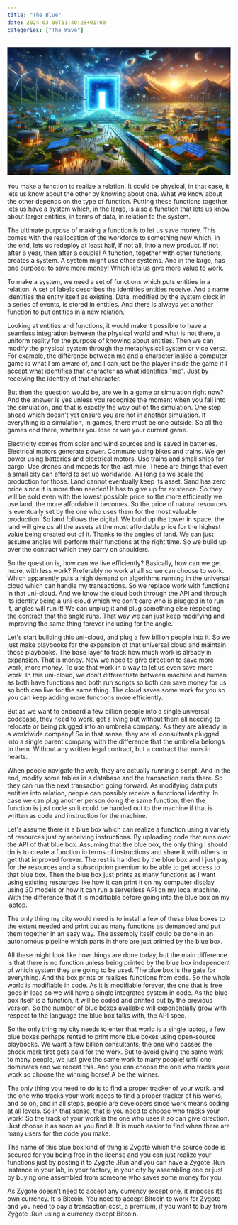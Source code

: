 ```yaml
---
title: "The Blue"
date: 2024-03-08T11:40:28+01:00
categories: ["The Wave"]
---
```

![Zygote](zygote.webp)

You make a function to realize a relation. It could be physical, in that case, it lets us know about the other by knowing about one. What we know about the other depends on the type of function. Putting these functions together lets us have a system which, in the large, is also a function that lets us know about larger entities, in terms of data, in relation to the system.

The ultimate purpose of making a function is to let us save money. This comes with the reallocation of the workforce to something new which, in the end, lets us redeploy at least half, if not all, into a new product. If not after a year, then after a couple! A function, together with other functions, creates a system. A system might use other systems. And in the large, has one purpose: to save more money! Which lets us give more value to work.

To make a system, we need a set of functions which puts entities in a relation. A set of labels describes the identities entities receive. And a name identifies the entity itself as existing. Data, modified by the system clock in a series of events, is stored in entities. And there is always yet another function to put entities in a new relation.

Looking at entities and functions, it would make it possible to have a seamless integration between the physical world and what is not there, a uniform reality for the purpose of knowing about entities. Then we can modify the physical system through the metaphysical system or vice versa. For example, the difference between me and a character inside a computer game is what I am aware of, and I can just be the player inside the game if I accept what identifies that character as what identifies "me". Just by receiving the identity of that character.

But then the question would be, are we in a game or simulation right now? And the answer is yes unless you recognize the moment when you fall into the simulation, and that is exactly the way out of the simulation. One step ahead which doesn't yet ensure you are not in another simulation. If everything is a simulation, in games, there must be one outside. So all the games end there, whether you lose or win your current game.

Electricity comes from solar and wind sources and is saved in batteries. Electrical motors generate power. Commute using bikes and trains. We get power using batteries and electrical motors. Use trains and small ships for cargo. Use drones and mopeds for the last mile. These are things that even a small city can afford to set up worldwide. As long as we scale the production for those. Land cannot eventually keep its asset. Sand has zero price since it is more than needed! It has to give up for existence. So they will be sold even with the lowest possible price so the more efficiently we use land, the more affordable it becomes. So the price of natural resources is eventually set by the one who uses them for the most valuable production. So land follows the digital. We build up the tower in space, the land will give us all the assets at the most affordable price for the highest value being created out of it. Thanks to the angles of land. We can just assume angles will perform their functions at the right time. So we build up over the contract which they carry on shoulders.

So the question is, how can we live efficiently? Basically, how can we get more, with less work? Preferably no work at all so we can choose to work. Which apparently puts a high demand on algorithms running in the universal cloud which can handle my transactions. So we replace work with functions in that uni-cloud. And we know the cloud both through the API and through its identity being a uni-cloud which we don't care who is plugged in to run it, angles will run it! We can unplug it and plug something else respecting the contract that the angle runs. That way we can just keep modifying and improving the same thing forever including for the angle.

Let's start building this uni-cloud, and plug a few billion people into it. So we just make playbooks for the expansion of that universal cloud and maintain those playbooks. The base layer to track how much work is already in expansion. That is money. Now we need to give direction to save more work, more money. To use that work in a way to let us even save more work. In this uni-cloud, we don't differentiate between machine and human as both have functions and both run scripts so both can save money for us so both can live for the same thing. The cloud saves some work for you so you can keep adding more functions more efficiently.

But as we want to onboard a few billion people into a single universal codebase, they need to work, get a living but without them all needing to relocate or being plugged into an umbrella company. As they are already in a worldwide company! So in that sense, they are all consultants plugged into a single parent company with the difference that the umbrella belongs to them. Without any written legal contract, but a contract that runs in hearts.

When people navigate the web, they are actually running a script. And in the end, modify some tables in a database and the transaction ends there. So they can run the next transaction going forward. As modifying data puts entities into relation, people can possibly receive a functional identity. In case we can plug another person doing the same function, then the function is just code so it could be handed out to the machine if that is written as code and instruction for the machine.

Let's assume there is a blue box which can realize a function using a variety of resources just by receiving instructions. By uploading code that runs over the API of that blue box. Assuming that the blue box, the only thing I should do is to create a function in terms of instructions and share it with others to get that improved forever. The rest is handled by the blue box and I just pay for the resources and a subscription premium to be able to get access to that blue box. Then the blue box just prints as many functions as I want using existing resources like how it can print it on my computer display using 3D models or how it can run a serverless API on my local machine. With the difference that it is modifiable before going into the blue box on my laptop.

The only thing my city would need is to install a few of these blue boxes to the extent needed and print out as many functions as demanded and put them together in an easy way. The assembly itself could be done in an autonomous pipeline which parts in there are just printed by the blue box.

All these might look like how things are done today, but the main difference is that there is no function unless being printed by the blue box independent of which system they are going to be used. The blue box is the gate for everything. And the box prints or realizes functions from code. So the whole world is modifiable in code. As it is modifiable forever, the one that is free goes in lead so we will have a single integrated system in code. As the blue box itself is a function, it will be coded and printed out by the previous version. So the number of blue boxes available will exponentially grow with respect to the language the blue box talks with, the API spec.

So the only thing my city needs to enter that world is a single laptop, a few blue boxes perhaps rented to print more blue boxes using open-source playbooks. We want a few billion consultants; the one who passes the check mark first gets paid for the work. But to avoid giving the same work to many people, we just give the same work to many people! until one dominates and we repeat this. And you can choose the one who tracks your work so choose the winning horse! A be the winner.

The only thing you need to do is to find a proper tracker of your work. and the one who tracks your work needs to find a proper tracker of his works, and so on, and in all steps, people are developers since work means coding at all levels. So in that sense, that is you need to choose who tracks your work! So the track of your work is the one who uses it so can give direction. Just choose it as soon as you find it. It is much easier to find when there are many users for the code you make.

The name of this blue box kind of thing is Zygote which the source code is secured for you being free in the license and you can just realize your functions just by posting it to Zygote .Run and you can have a Zygote .Run instance in your lab, in your factory, in your city by assembling one or just by buying one assembled from someone who saves some money for you.

As Zygote doesn't need to accept any currency except one, it imposes its own currency. It is Bitcoin. You need to accept Bitcoin to work for Zygote and you need to pay a transaction cost, a premium, if you want to buy from Zygote .Run using a currency except Bitcoin.
